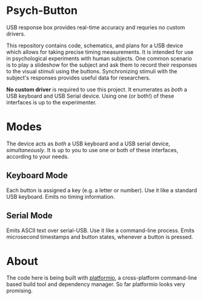 Psych-Button
============
USB response box provides real-time accuracy and requries no custom drivers.

This repository contains code, schematics, and plans for a USB device which allows for taking precise timing measurements.  It is intended for use in psychological experiments with human subjects.  One common scenario is to play a slideshow for the subject and ask them to record their responses to the visual stimuli using the buttons.  Synchronizing stimuli with the subject's responses provides useful data for researchers.

**No custom driver** is required to use this project.  It enumerates as *both* a USB keyboard and USB Serial device.  Using one (or both!) of these interfaces is up to the experimenter.

Modes
=====
The device acts as *both* a USB keyboard and a USB serial device, *simultaneously*.  It is up to you to use one or both of these interfaces, according to your needs.

Keyboard Mode
-------------
Each button is assigned a key (e.g. a letter or number).  Use it like a standard USB keyboard.  Emits no timing information.

Serial Mode
-----------
Emits ASCII text over serial-USB.  Use it like a command-line process.  Emits microsecond timestamps and button states, whenever a button is pressed.

About
=====
The code here is being built with [platformio](http://platformio.org/#!/), a cross-platform command-line based build tool and dependency manager.  So far platformio looks very promising.
